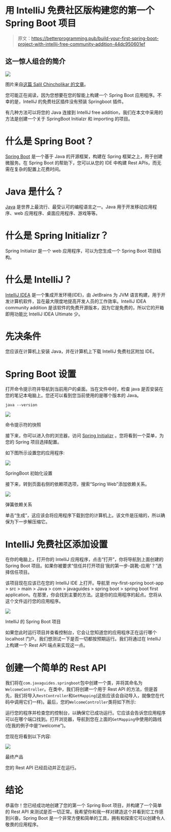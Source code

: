 # 用 IntelliJ 免费社区版构建您的第一个 Spring Boot 项目

> 原文：<https://betterprogramming.pub/build-your-first-spring-boot-project-with-intellij-free-community-addition-44dc950601ef>

## 这一惊人组合的简介

![](img/f0dfde5b20f87ba24f0168e0f94a598d.png)

图片来自[这篇 Salil Chincholikar 的文章](https://dev.to/chincholikarsalil/java-spring-boot-is-there-a-specific-learning-path-2meo)。

您可能正在阅读，因为您想要在您的智能上构建一个 Spring Boot 应用程序。不幸的是，IntelliJ 的免费社区插件没有预装 Springboot 插件。

有几种方法可以将您的 Java 连接到 IntelliJ free addition，我们在本文中采用的方法是创建一个关于 SpringBoot Initialzr 和 importing 的项目。

# 什么是 Spring Boot？

[Spring Boot](https://spring.io/projects/spring-boot) 是一个基于 Java 的开源框架，构建在 Spring 框架之上，用于创建微服务。在 Spring Boot 的帮助下，您可以从您的 IDE 中构建 Rest APIs，而无需在复杂的配置上花费时间。

# Java 是什么？

[Java](https://www.oracle.com/java/technologies/) 是世界上最流行、最受认可的编程语言之一。Java 用于开发移动应用程序、web 应用程序、桌面应用程序、游戏等等。

# 什么是 Spring Initializr？

Spring Initializr 是一个 web 应用程序，可以为您生成一个 Spring Boot 项目结构。

# 什么是 IntelliJ？

[IntelliJ IDEA](https://www.jetbrains.com/idea/) 是一个集成开发环境(IDE)，由 JetBrains 为 JVM 语言构建，用于开发计算机软件，旨在最大限度地提高开发人员的工作效率。IntelliJ IDEA community addition 是该软件的免费开源版本，因为它是免费的，所以它的开箱即用功能比 IntelliJ IDEA Ultimate 少。

# 先决条件

您应该在计算机上安装 Java，并在计算机上下载 IntelliJ 免费社区附加 IDE。

# Spring Boot 设置

打开命令提示符并导航到当前用户的桌面。当在文件中时，检查 java 是否安装在您的笔记本电脑上。您还可以看到您当前使用的是哪个版本的 Java。

```
java --version
```

![](img/5821c852a5f4dc72b58ea8d25dbd9aab.png)

命令提示符的快照

接下来，你可以进入你的浏览器，访问 [Spring Initializr](https://start.spring.io/) 。您将看到一个菜单，为您的 Spring 项目选择配置。

如下图所示设置您的应用程序:

![](img/a03cf4e21835b5a593d1661e2226e9e2.png)

SpringBoot 初始化设置

接下来，转到页面右侧的依赖项选项，搜索“Spring Web”添加依赖关系。

![](img/c54c03632c4ede8863bdde795bc72280.png)

弹簧依赖关系

单击“生成”，这应该会将应用程序下载到您的计算机上。该文件是压缩的，所以确保为下一步解压缩它。

# IntelliJ 免费社区添加设置

在你的电脑上，打开你的 IntelliJ 应用程序，点击“打开”，你将导航到上面创建的 Spring Boot 项目。如果你被要求“信任并打开项目‘我的第一步-跳靴-应用’？”选择信任项目。

该项目现在应该已在您的 IntelliJ IDE 上打开。导航至 my-first-spring boot-app > src > main > Java > com > javaguides > spring boot > spring boot first application。在那里，你会找到主要的方法。这是你的应用程序的起点。您将从这个文件运行您的应用程序。

![](img/981bfc01b930902ba56e47c4229c5566.png)

IntelliJ 的 Spring Boot 项目

如果您此时运行项目并查看控制台，它会让您知道您的应用程序正在运行哪个 localhost 门户。我们想测试一下是否一切都按预期运行。我们将通过在 IntelliJ 上构建一个 Rest API 端点来实现这一点。

# 创建一个简单的 Rest API

我们将在`com.javaguides.springboot`包中创建一个类，并将其命名为`WelcomeController`。在类中，我们将创建一个用于 Rest API 的方法，但是首先，我们将导入`RestController`和`GetMapping`(这些应该会自动导入，就像您在代码中调用它们一样)。最后，您的`WelcomeController`类将如下所示:

运行您的程序并检查您的控制台，以确保它已成功运行。它应该会告诉您应用程序可以在哪个端口找到。打开浏览器，导航到您在上面的`GetMapping`中使用的路线(在我的例子中是“/welcome”)。

您现在将看到以下内容:

![](img/a72d520f648c0a3cbbb3324567b5a32b.png)

最终产品

您的 Rest API 已经启动并正在运行。

# 结论

恭喜你！您已经成功地创建了您的第一个 Spring Boot 项目，并构建了一个简单的 Rest API 来测试是否一切正常。我希望你和我一样对建造这个并看到它工作感到兴奋。Spring Boot 是一个非常方便和简单的工具，拥有和探索它可以创建令人敬畏的应用程序。